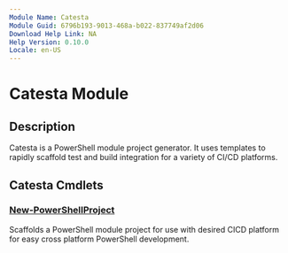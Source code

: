 ```yaml
---
Module Name: Catesta
Module Guid: 6796b193-9013-468a-b022-837749af2d06
Download Help Link: NA
Help Version: 0.10.0
Locale: en-US
---
```


# Catesta Module
## Description
Catesta is a PowerShell module project generator. It uses templates to rapidly scaffold test and build integration for a variety of CI/CD platforms.

## Catesta Cmdlets
### [New-PowerShellProject](New-PowerShellProject.md)
Scaffolds a PowerShell module project for use with desired CICD platform for easy cross platform PowerShell development.



